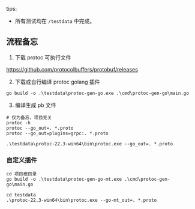 tips:

- 所有测试均在 `/testdata` 中完成。

流程备忘
-------

1. 下载 protoc 可执行文件

https://github.com/protocolbuffers/protobuf/releases 

2. 下载或自行编译 protoc golang 插件

```shell
go build -o .\testdata\protoc-gen-go.exe .\cmd\protoc-gen-go\main.go
```

3. 编译生成 pb 文件

```shell
# 仅为备忘，项目无关
protoc -h
protoc --go_out=. *.proto
protoc --go_out=plugins=grpc:. *.proto
```

```shell
.\testdata\protoc-22.3-win64\bin\protoc.exe --go_out=. *.proto
```

### 自定义插件

```shell
cd 项目根目录
go build -o .\testdata\protoc-gen-go-mt.exe .\cmd\protoc-gen-go\main.go

cd testdata
.\protoc-22.3-win64\bin\protoc.exe --go-mt_out=. *.proto
```












